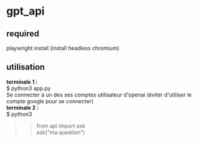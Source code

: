 # gpt_api
  
## required

playwright install (install headless chromium)  

## utilisation

**terminale 1 :**  
$ python3  app.py  
Se connecter à un des ses comptes utilisateur d'openai (éviter d'utiliser le compte google pour se connecter)  
**terminale 2 :**  
$ python3 
>> from api import ask  
>> ask("ma question")
